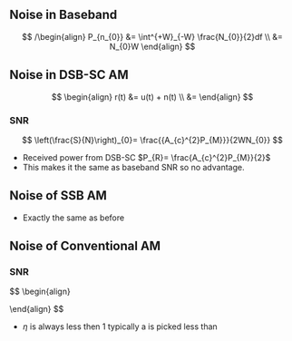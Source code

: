 ## Noise in Baseband
$$
/\begin{align}
P_{n_{0}} &= \int^{+W}_{-W} \frac{N_{0}}{2}df \\
&= N_{0}W
\end{align}
$$
## Noise in DSB-SC AM
$$
\begin{align}
r(t) &= u(t) + n(t) \\
&= 
\end{align}
$$
### SNR
$$
\left(\frac{S}{N}\right)_{0}= \frac{{A_{c}^{2}P_{M}}}{2WN_{0}}
$$
- Received power from DSB-SC $P_{R}= \frac{A_{c}^{2}P_{M}}{2}$ 
- This makes it the same as baseband SNR so no advantage.

## Noise of SSB AM
- Exactly the same as before

## Noise of Conventional AM
### SNR 
$$
\begin{align}

\end{align}
$$
- $\eta$ is always less then 1 typically a is picked less than 